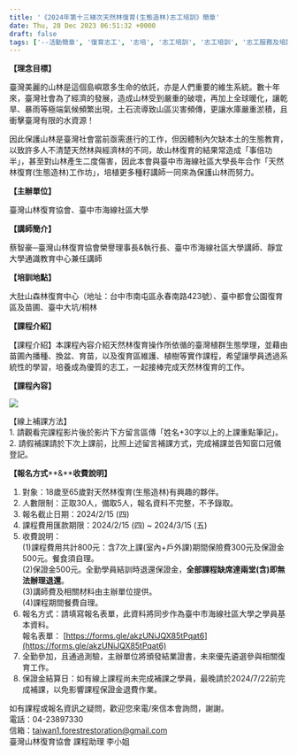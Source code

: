 ```yaml
---
title: '《2024年第十三梯次天然林復育(生態造林)志工培訓》簡章'
date: Thu, 28 Dec 2023 06:51:32 +0000
draft: false
tags: ['--活動簡章', '復育志工', '志培', '志工培訓', '志工培訓', '志工服務及培訓', '生態造林', '第十三梯']
---
```


**【理念目標】**

臺灣美麗的山林是這個島嶼眾多生命的依託，亦是人們重要的維生系統。數十年來，臺灣社會為了經濟的發展，造成山林受到嚴重的破壞，再加上全球暖化，讓乾旱、暴雨等極端氣候頻繁出現，土石流導致山區災害頻傳，更讓水庫嚴重淤積，且衝擊臺灣有限的水資源！

因此保護山林是臺灣社會當前亟需進行的工作，但因體制內欠缺本土的生態教育，以致許多人不清楚天然林與經濟林的不同，故山林復育的結果常造成「事倍功半」，甚至對山林產生二度傷害，因此本會與臺中市海線社區大學長年合作「天然林復育(生態造林)工作坊」，培植更多種籽講師一同來為保護山林而努力。

**【主辦單位】**

臺灣山林復育協會、臺中市海線社區大學

**【講師簡介】**

蔡智豪─臺灣山林復育協會榮譽理事長&執行長、臺中市海線社區大學講師、靜宜大學通識教育中心兼任講師

**【培訓地點】**

大肚山森林復育中心（地址：台中市南屯區永春南路423號）、臺中都會公園復育區及苗圃、臺中大坑/桐林

**【課程介紹】**

【課程介紹】本課程內容介紹天然林復育操作所依循的臺灣植群生態學理，並藉由苗圃內播種、換盆、育苗，以及復育區維護、植樹等實作課程，希望讓學員透過系統性的學習，培養成為優質的志工，一起接棒完成天然林復育的工作。

**【課程內容】**

![](https://www.reforestation.tw/wp-content/uploads/2024/01/課程日期_2024.01.11-1024x391.jpg)

【線上補課方法】  
1\. 請觀看完課程影片後於影片下方留言區傳「姓名+30字以上的上課重點筆記」。  
2\. 請假補課請於下次上課前，比照上述留言補課方式，完成補課並告知窗口冠儀登記。

**【報名方式****&****收費說明】**

1.  對象：18歲至65歲對天然林復育(生態造林)有興趣的夥伴。
2.  人數限制：正取30人，備取5人，報名資料不完整，不予錄取。
3.  報名截止日期：2024/2/15 (四)
4.  課程費用匯款期限：2024/2/15 (四) ~ 2024/3/15 (五)
5.  收費說明：  
    (1)課程費用共計800元：含7次上課(室內+戶外課)期間保險費300元及保證金500元。餐食須自理。  
    (2)保證金500元。全勤學員結訓時退還保證金，**全部課程缺席達兩堂(含)即無法辦理退還**。  
    (3)講師費及相關材料由主辦單位提供。  
    (4)課程期間餐費自理。
6.  報名方式：請填寫報名表單，此資料將同步作為臺中市海線社區大學之學員基本資料。  
    報名表單： [https://forms.gle/akzUNiJQX85tPqat6](https://forms.gle/akzUNiJQX85tPqat6)
7.  全勤參加，且通過測驗，主辦單位將頒發結業證書，未來優先遴選參與相關復育工作。
8.  保證金結算日：如有線上課程尚未完成補課之學員，最晚請於2024/7/22前完成補課，以免影響課程保證金退費作業。

如有課程或報名資訊之疑問，歡迎您來電/來信本會詢問，謝謝。  
電話：04-23897330  
信箱：taiwan1.forestrestoration@gmail.com  
臺灣山林復育協會 課程助理 李小姐